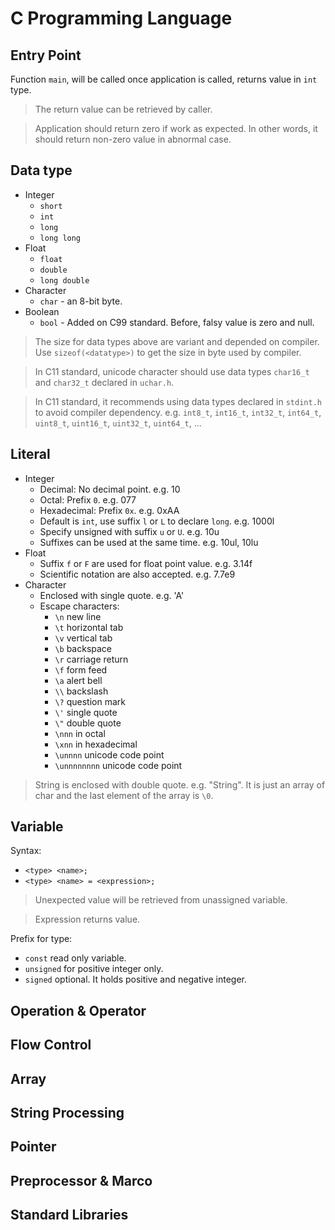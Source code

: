 # C Programming Language

## Entry Point

Function `main`, will be called once application is called, returns value in `int` type. 

> The return value can be retrieved by caller.

> Application should return zero if work as expected. In other words, it should return non-zero value in abnormal case.

## Data type
- Integer
  - `short`
  - `int`
  - `long`
  - `long long`
- Float
  - `float`
  - `double`
  - `long double`
- Character
  - `char` - an 8-bit byte.
- Boolean
  - `bool` - Added on C99 standard. Before, falsy value is zero and null.

> The size for data types above are variant and depended on compiler. 
> Use `sizeof(<datatype>)` to get the size in byte used by compiler.

> In C11 standard, unicode character should use data types `char16_t` and `char32_t` declared in `uchar.h`.

> In C11 standard, it recommends using data types declared in `stdint.h` to avoid compiler dependency. 
> e.g. `int8_t`, `int16_t`, `int32_t`, `int64_t`, `uint8_t`, `uint16_t`, `uint32_t`, `uint64_t`, ...

## Literal
- Integer
  - Decimal: No decimal point. e.g. 10
  - Octal: Prefix `0`. e.g. 077
  - Hexadecimal: Prefix `0x`. e.g. 0xAA
  - Default is `int`, use suffix `l` or `L` to declare `long`. e.g. 1000l
  - Specify unsigned with suffix `u` or `U`. e.g. 10u
  - Suffixes can be used at the same time. e.g. 10ul, 10lu
- Float
  - Suffix `f` or `F` are used for float point value. e.g. 3.14f
  - Scientific notation are also accepted. e.g. 7.7e9
- Character
  - Enclosed with single quote. e.g. 'A'
  - Escape characters:
    - `\n` new line
    - `\t` horizontal tab
    - `\v` vertical tab
    - `\b` backspace
    - `\r` carriage return
    - `\f` form feed
    - `\a` alert bell
    - `\\` backslash
    - `\?` question mark
    - `\'` single quote
    - `\"` double quote
    - `\nnn` in octal
    - `\xnn` in hexadecimal
    - `\unnnn` unicode code point
    - `\unnnnnnnn` unicode code point

> String is enclosed with double quote. e.g. "String".
> It is just an array of char and the last element of the array is `\0`. 

## Variable

Syntax: 
- `<type> <name>;`
- `<type> <name> = <expression>;`

> Unexpected value will be retrieved from unassigned variable.

> Expression returns value.

Prefix for type:
- `const` read only variable. 
- `unsigned` for positive integer only.
- `signed` optional. It holds positive and negative integer.

## Operation & Operator

## Flow Control

## Array

## String Processing

## Pointer

## Preprocessor & Marco

## Standard Libraries